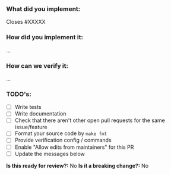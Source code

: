 ### What did you implement:

Closes #XXXXX

### How did you implement it:

...

### How can we verify it:

...

### TODO's:

- [ ] Write tests
- [ ] Write documentation
- [ ] Check that there aren't other open pull requests for the same issue/feature
- [ ] Format your source code by `make fmt`
- [ ] Provide verification config / commands
- [ ] Enable "Allow edits from maintainers" for this PR
- [ ] Update the messages below

**Is this ready for review?:** No
**Is it a breaking change?:** No
